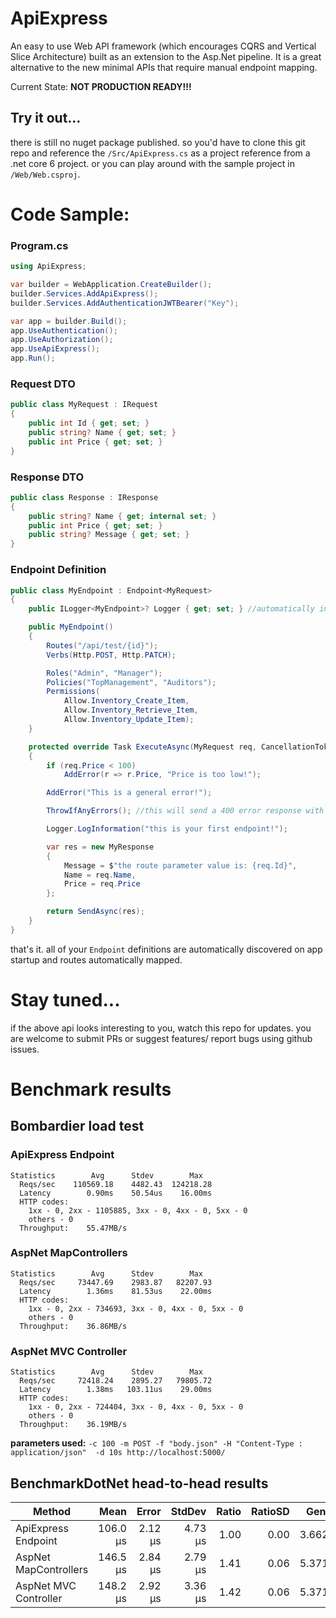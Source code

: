 # ApiExpress

An easy to use Web API framework (which encourages CQRS and Vertical Slice Architecture) built as an extension to the Asp.Net pipeline. It is a great alternative to the new minimal APIs that require manual endpoint mapping.

Current State: **NOT PRODUCTION READY!!!**

## Try it out...
there is still no nuget package published. so you'd have to clone this git repo and reference the `/Src/ApiExpress.cs` as a project reference from a .net core 6 project. or you can play around with the sample project in `/Web/Web.csproj`.

# Code Sample:

### Program.cs
```csharp
using ApiExpress;

var builder = WebApplication.CreateBuilder();
builder.Services.AddApiExpress();
builder.Services.AddAuthenticationJWTBearer("Key");

var app = builder.Build();
app.UseAuthentication();
app.UseAuthorization();
app.UseApiExpress();
app.Run();
```

### Request DTO
```csharp
public class MyRequest : IRequest
{
    public int Id { get; set; }
    public string? Name { get; set; }
    public int Price { get; set; }
}
```

### Response DTO
```csharp
public class Response : IResponse
{
    public string? Name { get; internal set; }
    public int Price { get; set; }
    public string? Message { get; set; }
}
```

### Endpoint Definition
```csharp
public class MyEndpoint : Endpoint<MyRequest>
{
    public ILogger<MyEndpoint>? Logger { get; set; } //automatically injected from services

    public MyEndpoint()
    {
        Routes("/api/test/{id}");
        Verbs(Http.POST, Http.PATCH);

        Roles("Admin", "Manager");
        Policies("TopManagement", "Auditors");
        Permissions(
            Allow.Inventory_Create_Item,
            Allow.Inventory_Retrieve_Item,
            Allow.Inventory_Update_Item);
    }

    protected override Task ExecuteAsync(MyRequest req, CancellationToken cancellation)
    {
        if (req.Price < 100)
            AddError(r => r.Price, "Price is too low!");

        AddError("This is a general error!");

        ThrowIfAnyErrors(); //this will send a 400 error response with a json object containing error details.

        Logger.LogInformation("this is your first endpoint!");

        var res = new MyResponse
        {
            Message = $"the route parameter value is: {req.Id}",
            Name = req.Name,
            Price = req.Price
        };

        return SendAsync(res);
    }
}
```

that's it. all of your `Endpoint` definitions are automatically discovered on app startup and routes automatically mapped.

# Stay tuned...

if the above api looks interesting to you, watch this repo for updates. you are welcome to submit PRs or suggest features/ report bugs using github issues.

# Benchmark results

 <!-- .\bomb.exe -c 100 -m POST -f "body.json" -H "Content-Type:application/json"  -d 10s http://localhost:5000/benchmark/ok/123 -->

## Bombardier load test

### ApiExpress Endpoint
```
Statistics        Avg      Stdev        Max
  Reqs/sec    110569.18    4482.43  124218.28
  Latency        0.90ms    50.54us    16.00ms
  HTTP codes:
    1xx - 0, 2xx - 1105885, 3xx - 0, 4xx - 0, 5xx - 0
    others - 0
  Throughput:    55.47MB/s
```

### AspNet MapControllers
```
Statistics        Avg      Stdev        Max
  Reqs/sec     73447.69    2983.87   82207.93
  Latency        1.36ms    81.53us    22.00ms
  HTTP codes:
    1xx - 0, 2xx - 734693, 3xx - 0, 4xx - 0, 5xx - 0
    others - 0
  Throughput:    36.86MB/s
```

### AspNet MVC Controller
```
Statistics        Avg      Stdev        Max
  Reqs/sec     72418.24    2895.27   79805.72
  Latency        1.38ms   103.11us    29.00ms
  HTTP codes:
    1xx - 0, 2xx - 724404, 3xx - 0, 4xx - 0, 5xx - 0
    others - 0
  Throughput:    36.19MB/s
```

**parameters used:** 
`-c 100 -m POST -f "body.json" -H "Content-Type : application/json"  -d 10s http://localhost:5000/`
<!-- ```
{
  "FirstName": "xxc",
  "LastName": "yyy",
  "Age": 23,
  "PhoneNumbers": [
    "1111111111",
    "2222222222",
    "3333333333",
    "4444444444",
    "5555555555"
  ]
}
``` -->

## BenchmarkDotNet head-to-head results

|               Method |     Mean |   Error |  StdDev | Ratio | RatioSD |  Gen 0 | Allocated |
|--------------------- |---------:|--------:|--------:|------:|--------:|-------:|----------:|
|   ApiExpress Endpoint | 106.0 μs | 2.12 μs | 4.73 μs |  1.00 |    0.00 | 3.6621 |     30 KB |
| AspNet MapControllers | 146.5 μs | 2.84 μs | 2.79 μs |  1.41 |    0.06 | 5.3711 |     44 KB |
| AspNet MVC Controller | 148.2 μs | 2.92 μs | 3.36 μs |  1.42 |    0.06 | 5.3711 |     45 KB |